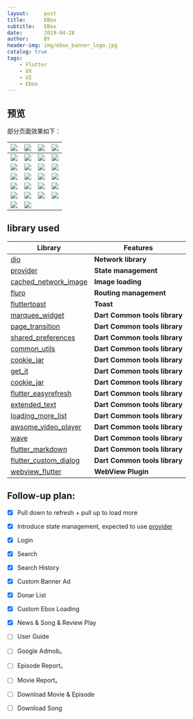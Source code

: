 ```yaml
---
layout:     post
title:      EBox
subtitle:   EBox 
date:       2019-04-28
author:     BY
header-img: img/ebox_banner_logo.jpg
catalog: true
tags:
    - Flutter
    - UX
    - UI
    - Ebox
---
```

## 预览

部分页面效果如下：

| ![](./Screenshot_1588094849.png)    |  ![](./Screenshot_1588094849.png)    | ![](./Screenshot_1588094849.png)   |  ![](./Screenshot_1588094849.png)   |
| :--------------------------------: | :---------------------------------: | :-------------------------------: | :-------------------------------:  |
| ![](./preview/Screenshot_5.png)    |  ![](./preview/Screenshot_6.png)    | ![](./preview/Screenshot_7.png)   |  ![](./preview/Screenshot_8.png)   |
| ![](./preview/Screenshot_9.png)    |  ![](./preview/Screenshot_10.png)   | ![](./preview/Screenshot_11.png)  |  ![](./preview/Screenshot_12.png)  |
| ![](./preview/Screenshot_13.png)   |  ![](./preview/Screenshot_14.png)   | ![](./preview/Screenshot_15.png)  |  ![](./preview/Screenshot_17.png)  |
| ![](./preview/Screenshot_18.png)   |  ![](./preview/Screenshot_19.png)   | ![](./preview/Screenshot_20.png)  |  ![](./preview/Screenshot_21.png)  |
| ![](./preview/Screenshot_22.jpg)   |  ![](./preview/Screenshot_23.jpg)   | ![](./preview/Screenshot_24.jpg)  |  ![](./preview/Screenshot_25.jpg)  |
| ![](./preview/Screenshot_26.jpg)   |  ![](./preview/Screenshot_27.jpg)   |  |  |

## library used

| Library                         | Features             |
| -------------------------- | --------------- |
| [dio](https://github.com/flutterchina/dio)                            | **Network library**       |
| [provider](https://github.com/rrousselGit/provider)                   | **State management**     |
| [cached_network_image](https://github.com/renefloor/flutter_cached_network_image)       | **Image loading**       |
| [fluro](https://github.com/theyakka/fluro)                            | **Routing management**     |
| [fluttertoast](https://github.com/OpenFlutter/flutter_oktoast)     | **Toast**        |
| [marquee_widget](https://github.com/Sky24n/common_utils)                | **Dart Common tools library**     |
| [page_transition](https://github.com/Sky24n/common_utils)                | **Dart Common tools library**     |
| [shared_preferences](https://github.com/Sky24n/common_utils)                | **Dart Common tools library**     |
| [common_utils](https://github.com/Sky24n/common_utils)                | **Dart Common tools library**     |
| [cookie_jar](https://github.com/Sky24n/common_utils)                | **Dart Common tools library**     |
| [get_it](https://github.com/Sky24n/common_utils)                | **Dart Common tools library**     |
| [cookie_jar](https://github.com/Sky24n/common_utils)                | **Dart Common tools library**     |
| [flutter_easyrefresh](https://github.com/Sky24n/common_utils)                | **Dart Common tools library**     |
| [extended_text](https://github.com/Sky24n/common_utils)                | **Dart Common tools library**     |
| [loading_more_list](https://github.com/Sky24n/common_utils)                | **Dart Common tools library**     |
| [awsome_video_player](https://github.com/Sky24n/common_utils)                | **Dart Common tools library**     |
| [wave](https://github.com/Sky24n/common_utils)                | **Dart Common tools library**     |
| [flutter_markdown](https://github.com/Sky24n/common_utils)                | **Dart Common tools library**     |
| [flutter_custom_dialog](https://github.com/Sky24n/common_utils)                | **Dart Common tools library**     |
| [webview_flutter](https://github.com/flutter/plugins/tree/master/packages/webview_flutter)    | **WebView Plugin**       |

## Follow-up plan:

* [x] Pull down to refresh + pull up to load more

* [x] Introduce state management, expected to use [provider](https://github.com/rrousselGit/provider)

* [x] Login

* [x] Search

* [x] Search History

* [x] Custom Banner Ad

* [x] Donar List

* [x] Custom Ebox Loading

* [x] News & Song & Review Play

* [ ] User Guide

* [ ] Google Admob。

* [ ] Episode Report。

* [ ] Movie Report。

* [ ] Download Movie & Episode

* [ ] Download Song
